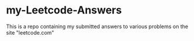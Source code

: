 # my-Leetcode-Answers
This is a repo containing my submitted answers to various problems on the site "leetcode.com" 

